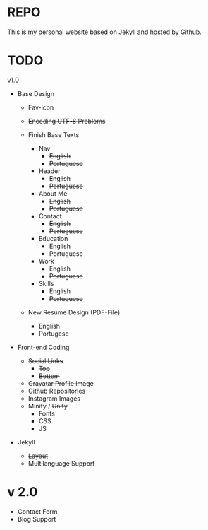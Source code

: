 REPO
====

 This is my personal website based on Jekyll and hosted by Github.

TODO
====

v1.0

* Base Design
	* Fav-icon
	* ~~Encoding UTF-8 Problems~~
	* Finish Base Texts
		* Nav
			* ~~English~~
			* ~~Portuguese~~
		* Header
			* ~~English~~
			* ~~Portuguese~~
		* About Me
			* ~~English~~
			* ~~Portuguese~~
		* Contact
			* ~~English~~
			* ~~Portuguese~~
		* Education
			* English
			* ~~Portuguese~~
		* Work
			* English
			* ~~Portuguese~~
		* Skills
			* English
			* ~~Portuguese~~

	* New Resume Design (PDF-File)
		* English
		* Portugese

* Front-end Coding
	* ~~Social Links~~
		* ~~Top~~
		* ~~Bottom~~
	* ~~Gravatar Profile Image~~
	* Github Repositories
	* Instagram Images
	* Minify / ~~Unify~~
		* Fonts
		* CSS
		* JS

* Jekyll
	* ~~Layout~~
	* ~~Multilanguage Support~~

v 2.0
====
* Contact Form
* Blog Support

